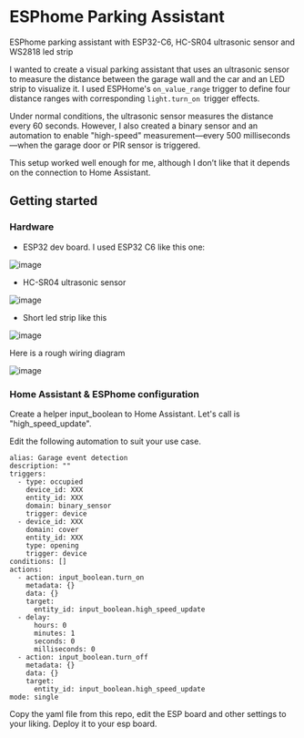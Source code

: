 # ESPhome Parking Assistant
ESPhome parking assistant with ESP32-C6, HC-SR04 ultrasonic sensor and WS2818 led strip

I wanted to create a visual parking assistant that uses an ultrasonic sensor to measure the distance between the garage wall and the car and an LED strip to visualize it. I used ESPHome's `on_value_range` trigger to define four distance ranges with corresponding `light.turn_on `trigger effects.

Under normal conditions, the ultrasonic sensor measures the distance every 60 seconds. However, I also created a binary sensor and an automation to enable "high-speed" measurement—every 500 milliseconds—when the garage door or PIR sensor is triggered.

This setup worked well enough for me, although I don’t like that it depends on the connection to Home Assistant.

## Getting started

### Hardware
- ESP32 dev board. I used ESP32 C6 like this one:

![image](https://github.com/user-attachments/assets/d09724e0-6afb-4344-9a18-318aa8b20f01)

- HC-SR04 ultrasonic sensor

![image](https://github.com/user-attachments/assets/e27d7426-4454-4a4d-8bcf-de937e5ea4f0)

- Short led strip like this

 ![image](https://github.com/user-attachments/assets/228bc865-072b-483d-a0d9-8951ce45a922)

Here is a rough wiring diagram

![image](https://github.com/user-attachments/assets/2617f1b2-430a-4875-bcb3-6e988db12a64)


### Home Assistant & ESPhome configuration

Create a helper input_boolean to Home Assistant. Let's call is "high_speed_update".

Edit the following automation to suit your use case.
```
alias: Garage event detection
description: ""
triggers:
  - type: occupied
    device_id: XXX
    entity_id: XXX
    domain: binary_sensor
    trigger: device
  - device_id: XXX
    domain: cover
    entity_id: XXX
    type: opening
    trigger: device
conditions: []
actions:
  - action: input_boolean.turn_on
    metadata: {}
    data: {}
    target:
      entity_id: input_boolean.high_speed_update
  - delay:
      hours: 0
      minutes: 1
      seconds: 0
      milliseconds: 0
  - action: input_boolean.turn_off
    metadata: {}
    data: {}
    target:
      entity_id: input_boolean.high_speed_update
mode: single
```

Copy the yaml file from this repo, edit the ESP board and other settings to your liking. Deploy it to your esp board.
